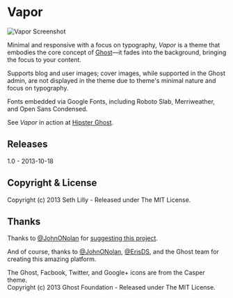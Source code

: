 # Vapor

![Vapor Screenshot](https://files.app.net/z9h7pNct.png)

Minimal and responsive with a focus on typography, *Vapor* is a theme that embodies the core concept of [Ghost](http://ghost.org/)&mdash;it fades into the background, bringing the focus to your content.

Supports blog and user images; cover images, while supported in the Ghost admin, are not displayed in the theme due to theme's minimal nature and focus on typography.

Fonts embedded via Google Fonts, including Roboto Slab, Merriweather, and Open Sans Condensed.

See *Vapor* in action at [Hipster Ghost](http://hipsterghost.com/).

## Releases

1.0 - 2013-10-18

## Copyright & License

Copyright (c) 2013 Seth Lilly - Released under The MIT License.

## Thanks

Thanks to [@JohnONolan](http://twitter.com/JohnONolan) for [suggesting this project](https://alpha.app.net/johnonolan/post/9574144).

And of course, thanks to [@JohnONolan](http://twitter.com/JohnONolan), [@ErisDS](http://twitter.com/ErisDS), and the Ghost team for creating this amazing platform.

The Ghost, Facbook, Twitter, and Google+ icons are from the Casper theme.  
Copyright (c) 2013 Ghost Foundation - Released under The MIT License.
